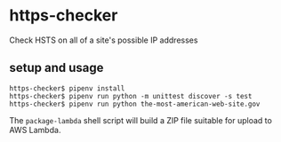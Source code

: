 # https-checker
Check HSTS on all of a site's possible IP addresses

## setup and usage
```
https-checker$ pipenv install
https-checker$ pipenv run python -m unittest discover -s test
https-checker$ pipenv run python the-most-american-web-site.gov
```

The `package-lambda` shell script will build a ZIP file suitable for upload to AWS Lambda.
